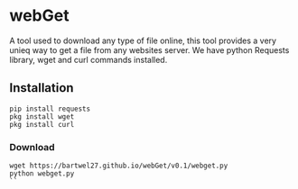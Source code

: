 # webGet
A tool used to download any type of file online, this tool provides a very unieq way to get a file from any websites server. We have python Requests library, wget and curl commands installed.

## Installation
```
pip install requests
pkg install wget
pkg install curl
```
### Download
```
wget https://bartwel27.github.io/webGet/v0.1/webget.py
python webget.py
``
